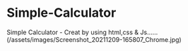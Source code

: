 # Simple-Calculator
Simple Calculator - Creat by using html,css &amp; Js......
(/assets/images/Screenshot_20211209-165807_Chrome.jpg)
